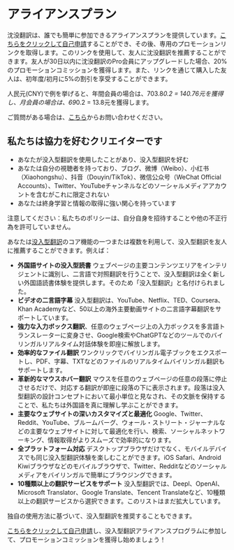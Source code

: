 # アライアンスプラン

沈没翻訳は、誰でも簡単に参加できるアライアンスプランを提供しています。[こちらをクリックして自己申請](https://immersive-translate.getrewardful.com)することができ、その後、専用のプロモーションリンクを取得します。このリンクを使用して、友人に沈没翻訳を推薦することができます。友人が30日以内に沈没翻訳のPro会員にアップグレードした場合、20%のプロモーションコミッションを獲得します。また、リンクを通じて購入した友人は、初年度/初月に5%の割引を享受することができます。

人民元(CNY)で例を挙げると、年間会員の場合は、703.8*0.2 = 140.76元を獲得し、月会員の場合は、69*0.2 = 13.8元を獲得します。

ご質問がある場合は、[こちら](https://letterbird.co/immersivetranslate)からお問い合わせください。

## 私たちは協力を好むクリエイターです

- あなたが没入型翻訳を使用したことがあり、没入型翻訳を好む
- あなたは自分の視聴者を持っており、ブログ、微博（Weibo）、小红书（Xiaohongshu）、抖音（Douyin/TikTok）、微信公众号（WeChat Official Accounts）、Twitter、YouTubeチャンネルなどのソーシャルメディアアカウントを含むがこれに限定されない
- あなたは終身学習と情報の取得に強い関心を持っています

注意してください：私たちのポリシーは、自分自身を招待することや他の不正行為を許可していません。

あなたは[没入型翻訳](https://immersivetranslate.com/)のコア機能の一つまたは複数を利用して、没入型翻訳を友人に推薦することができます。例えば：

- **外国語サイトの没入型読書** ウェブページの主要コンテンツエリアをインテリジェントに識別し、二言語で対照翻訳を行うことで、没入型翻訳は全く新しい外国語読書体験を提供します。そのため「没入型翻訳」と名付けられました。
- **ビデオの二言語字幕** 没入型翻訳は、YouTube、Netflix、TED、Coursera、Khan Academyなど、50以上の海外主要動画サイトの二言語字幕翻訳をサポートしています。
- **強力な入力ボックス翻訳**、任意のウェブページ上の入力ボックスを多言語トランスレーターに変身させ、Google検索やChatGPTなどのツールでのバイリンガルリアルタイム対話体験を即座に解放します。
- **効率的なファイル翻訳** ワンクリックでバイリンガル電子ブックをエクスポートし、PDF、字幕、TXTなどのファイルのリアルタイムバイリンガル翻訳もサポートします。
- **革新的なマウスホバー翻訳** マウスを任意のウェブページの任意の段落に停止させるだけで、対応する翻訳が即座に段落の下に表示されます。段落は没入型翻訳の設計コンセプトにおいて最小単位と見なされ、その文脈を保持することで、私たちは外国語を真に理解し学ぶことができます。
- **主要なウェブサイトの深いカスタマイズと最適化** Google、Twitter、Reddit、YouTube、ブルームバーグ、ウォール・ストリート・ジャーナルなどの主要なウェブサイトに対して最適化を行い、検索、ソーシャルネットワーキング、情報取得がよりスムーズで効率的になります。
- **全プラットフォーム対応** デスクトップブラウザだけでなく、モバイルデバイスでも同じ没入型翻訳体験を楽しむことができます。iOS Safari、Android Kiwiブラウザなどのモバイルブラウザで、Twitter、Redditなどのソーシャルメディアをバイリンガルで簡単にブラウジングできます。
- **10種類以上の翻訳サービスをサポート** 没入型翻訳では、Deepl、OpenAI、Microsoft Translator、Google Translate、Tencent Translateなど、10種類以上の翻訳サービスから選択できます。このリストはまだ拡大しています。

独自の使用方法に基づいて、没入型翻訳を推奨することもできます。

[こちらをクリックして自己申請](https://immersive-translate.getrewardful.com)し、没入型翻訳アライアンスプログラムに参加して、プロモーションコミッションを獲得し始めましょう！